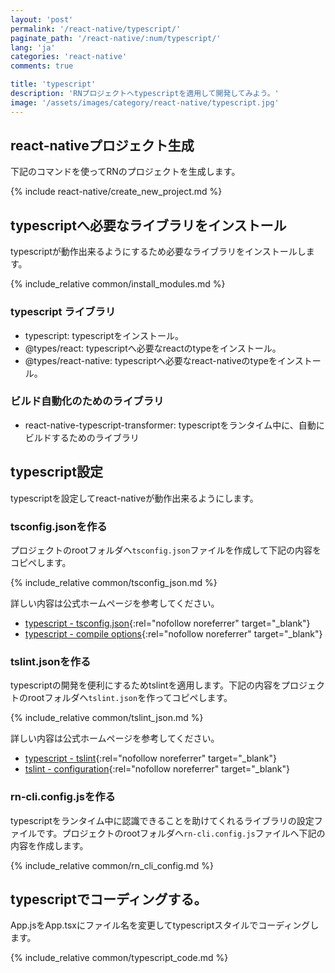 ```yaml
---
layout: 'post'
permalink: '/react-native/typescript/'
paginate_path: '/react-native/:num/typescript/'
lang: 'ja'
categories: 'react-native'
comments: true

title: 'typescript'
description: 'RNプロジェクトへtypescriptを適用して開発してみよう。'
image: '/assets/images/category/react-native/typescript.jpg'
---
```



## react-nativeプロジェクト生成
下記のコマンドを使ってRNのプロジェクトを生成します。

{% include react-native/create_new_project.md %}

## typescriptへ必要なライブラリをインストール
typescriptが動作出来るようにするため必要なライブラリをインストールします。

{% include_relative common/install_modules.md %}

### typescript ライブラリ
- typescript: typescriptをインストール。
- @types/react: typescriptへ必要なreactのtypeをインストール。
- @types/react-native: typescriptへ必要なreact-nativeのtypeをインストール。

### ビルド自動化のためのライブラリ
- react-native-typescript-transformer: typescriptをランタイム中に、自動にビルドするためのライブラリ

## typescript設定
typescriptを設定してreact-nativeが動作出来るようにします。

### tsconfig.jsonを作る
プロジェクトのrootフォルダへ```tsconfig.json```ファイルを作成して下記の内容をコピペします。

{% include_relative common/tsconfig_json.md %}

詳しい内容は公式ホームページを参考してください。
- [typescript - tsconfig.json](https://www.typescriptlang.org/docs/handbook/tsconfig-json.html){:rel="nofollow noreferrer" target="_blank"}
- [typescript - compile options](https://www.typescriptlang.org/docs/handbook/compiler-options.html){:rel="nofollow noreferrer" target="_blank"}

### tslint.jsonを作る
typescriptの開発を便利にするためtslintを適用します。下記の内容をプロジェクトのrootフォルダへ```tslint.json```を作ってコピペします。

{% include_relative common/tslint_json.md %}

詳しい内容は公式ホームページを参考してください。
- [typescript - tslint](https://github.com/Microsoft/TypeScript-React-Starter#overriding-defaults){:rel="nofollow noreferrer" target="_blank"}
- [tslint - configuration](https://palantir.github.io/tslint/usage/configuration/){:rel="nofollow noreferrer" target="_blank"}

### rn-cli.config.jsを作る
typescriptをランタイム中に認識できることを助けてくれるライブラリの設定ファイルです。プロジェクトのrootフォルダへ```rn-cli.config.js```ファイルへ下記の内容を作成します。

{% include_relative common/rn_cli_config.md %}

## typescriptでコーディングする。
App.jsをApp.tsxにファイル名を変更してtypescriptスタイルでコーディングします。

{% include_relative common/typescript_code.md %}
